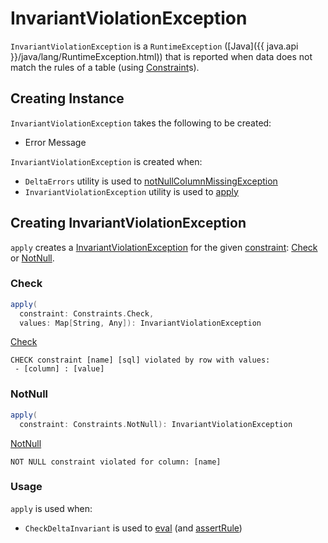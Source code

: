 # InvariantViolationException

`InvariantViolationException` is a `RuntimeException` ([Java]({{ java.api }}/java/lang/RuntimeException.html)) that is reported when data does not match the rules of a table (using [Constraint](Constraint.md)s).

## Creating Instance

`InvariantViolationException` takes the following to be created:

* <span id="message"> Error Message

`InvariantViolationException` is created when:

* `DeltaErrors` utility is used to [notNullColumnMissingException](../DeltaErrors.md#notNullColumnMissingException)
* `InvariantViolationException` utility is used to [apply](#apply)

## <span id="apply"> Creating InvariantViolationException

`apply` creates a [InvariantViolationException](#creating-instance) for the given [constraint](Constraint.md): [Check](#apply-Check) or [NotNull](#apply-NotNull).

### <span id="apply-Check"> Check

```scala
apply(
  constraint: Constraints.Check,
  values: Map[String, Any]): InvariantViolationException
```

[Check](Constraint.md#Check)

```text
CHECK constraint [name] [sql] violated by row with values:
 - [column] : [value]
```

### <span id="apply-NotNull"> NotNull

```scala
apply(
  constraint: Constraints.NotNull): InvariantViolationException
```

[NotNull](Constraint.md#NotNull)

```text
NOT NULL constraint violated for column: [name]
```

### <span id="apply-usage"> Usage

`apply` is used when:

* `CheckDeltaInvariant` is used to [eval](CheckDeltaInvariant.md#eval) (and [assertRule](CheckDeltaInvariant.md#assertRule))
